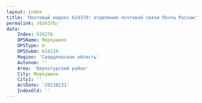 ```yaml
---
layout: index
title: 'Почтовый индекс 624378: отделение почтовой связи Почты России'
permalink: /624378/
data:
    Index: 624378
    OPSName: Меркушино
    OPSType: О
    OPSSubm: 624219
    Region: 'Свердловская область'
    Autonom: ''
    Area: 'Верхотурский район'
    City: Меркушино
    City1: ''
    ActDate: '20110131'
    IndexOld: ''
---
```

